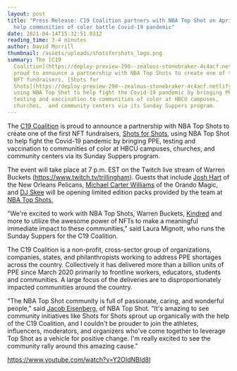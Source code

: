 ```yaml
---
layout: post
title: "Press Release: C19 Coalition partners with NBA Top Shot on April 15 to
  help communities of color battle Covid-19 pandemic"
date: 2021-04-14T15:32:51.031Z
reading_time: 3-4 minutes
author: David Morrill
thumbnail: /assets/uploads/shotsforshots_logo.png
summary: The [C19
  Coalition](https://deploy-preview-290--zealous-stonebraker-4c4acf.netlify.app/2021/04/14/c19coalition.org) is
  proud to announce a partnership with NBA Top Shots to create one of the first
  NFT fundraisers, [Shots for
  Shots](https://deploy-preview-290--zealous-stonebraker-4c4acf.netlify.app/2021/04/14/www.shotsforshots.org),
  using NBA Top Shot to help fight the Covid-19 pandemic by bringing PPE,
  testing and vaccination to communities of color at HBCU campuses,
  churches,  and community centers via its Sunday Suppers program.
---
```

The [C19 Coalition](https://deploy-preview-290--zealous-stonebraker-4c4acf.netlify.app/2021/04/14/c19coalition.org) is proud to announce a partnership with NBA Top Shots to create one of the first NFT fundraisers, [Shots for Shots](https://deploy-preview-290--zealous-stonebraker-4c4acf.netlify.app/2021/04/14/www.shotsforshots.org), using NBA Top Shot to help fight the Covid-19 pandemic by bringing PPE, testing and vaccination to communities of color at HBCU campuses, churches,  and community centers via its Sunday Suppers program. 

The event will take place at 7 p.m. EST on the Twitch live stream of Warren Buckets (<https://www.twitch.tv/trillingham>). Guests that include [Josh Hart](https://twitter.com/joshhart) of the New Orleans Pelicans, [Michael Carter Williams](https://twitter.com/mcarterwilliams) of the Orando Magic, and [DJ Skee](https://twitter.com/djskee) will be opening limited edition packs provided by the team at [NBA Top Shots.](https://nbatopshot.com/)

"We're excited to work with NBA Top Shots, Warren Buckets, [Kindred](https://kindredmembers.com/) and more to utilize the awesome power of NFTs to make a meaningful immediate impact to these communities," said Laura Mignott, who runs the Sunday Suppers for the C19 Coalition.

The C19 Coalition is a non-profit, cross-sector group of organizations, companies, states, and philanthropists working to address PPE shortages across the country. Collectively it has delivered more than a billion units of PPE since March 2020 primarily to frontline workers, educators, students and communities. A large focus of the deliveries are to disproportionately impacted communities around the country.

"The NBA Top Shot community is full of passionate, caring, and wonderful people," said [Jacob Eisenberg](https://twitter.com/Eisenberg43), of NBA Top Shot. "It's amazing to see community initiatives like Shots for Shots sprout up organically with the help of the C19 Coalition, and I couldn't be prouder to join the athletes, influencers, moderators, and organizers who've come together to leverage Top Shot as a vehicle for positive change. I'm really excited to see the community rally around this amazing cause."

https://www.youtube.com/watch?v=Y2OIdNBId8I